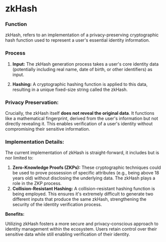 # zkHash

### **Function**

zkHash, refers to an implementation of a privacy-preserving cryptographic hash function used to represent a user's essential identity information.

### **Process**

1.  **Input:**  The zkHash generation process takes a user's core identity data (potentially including real name, date of birth, or other identifiers) as input.


2. **Hashing:** A cryptographic hashing function is applied to this data, resulting in a unique fixed-size string called the zkHash.

### **Privacy Preservation:**

Crucially, the zkHash itself **does not reveal the original data**. It functions like a mathematical fingerprint, derived from the user's information but not directly revealing it. This enables verification of a user's identity without compromising their sensitive information.

### **Implementation Details:**

The current implementation of zkHash is straight-forward, it includes but is nor limited to:

1. **Zero-Knowledge Proofs (ZKPs):** These cryptographic techniques could be used to prove possession of specific attributes (e.g., being above 18 years old) without disclosing the underlying data. The zkHash plays a role in the ZKP process.
2. **Collision-Resistant Hashing:** A collision-resistant hashing function is being employed. This ensures it's extremely difficult to generate two different inputs that produce the same zkHash, strengthening the security of the identity verification process.

**Benefits:**

Utilizing zkHash fosters a more secure and privacy-conscious approach to identity management within the ecosystem. Users retain control over their sensitive data while still enabling verification of their identity.
